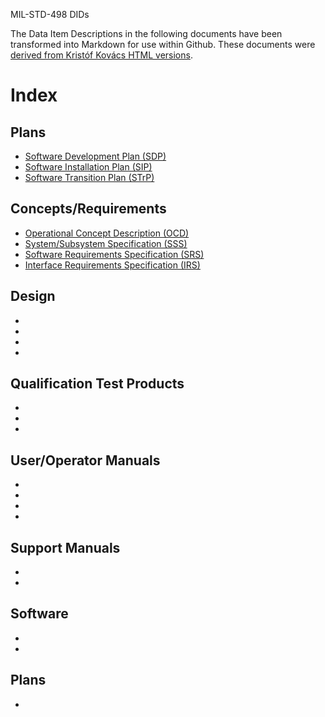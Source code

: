 MIL-STD-498 DIDs

The Data Item Descriptions in the following documents have been transformed into
Markdown for use within Github. These documents were [derived from Kristóf Kovács
HTML versions](https://github.com/kkovacs/MIL-STD-498-templates-html/).

# Index

## Plans

* [Software Development Plan (SDP)](SDP.md)
* [Software Installation Plan (SIP)](SIP.md)
* [Software Transition Plan (STrP)](STP.md)

## Concepts/Requirements

* [Operational Concept Description (OCD)](OCD.md)
* [System/Subsystem Specification (SSS)](SSS.md)
* [Software Requirements Specification (SRS)](SRS.md)
* [Interface Requirements Specification (IRS)](IRS.md)

## Design

* []()
* []()
* []()
* []()

## Qualification Test Products

* []()
* []()
* []()

## User/Operator Manuals

* []()
* []()
* []()
* []()

## Support Manuals

* []()
* []()

## Software

* []()
* []()

## Plans

* []()

